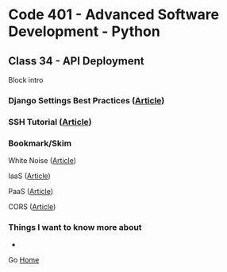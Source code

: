 # Code 401 - Advanced Software Development - Python

## Class 34 - API Deployment

Block intro

<!-- > An investment in knowledge pays the best interest. –  Benjamin Franklin -->


### Django Settings Best Practices ([Article](https://djangostars.com/blog/configuring-django-settings-best-practices/))



### SSH Tutorial ([Article](https://www.hostinger.com/tutorials/ssh-tutorial-how-does-ssh-work))



### Bookmark/Skim

White Noise ([Article](https://whitenoise.evans.io/en/stable/))

IaaS ([Article](https://en.wikipedia.org/wiki/Infrastructure_as_a_service))

PaaS ([Article](https://en.wikipedia.org/wiki/Platform_as_a_service))

CORS ([Article](https://en.m.wikipedia.org/wiki/Cross-origin_resource_sharing))

### Things I want to know more about

* 

Go [Home](index.md)